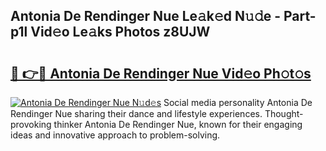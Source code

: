 ## Antonia De Rendinger Nue Le𝚊k𝚎d N𝚞𝚍e - Part-p1l Vid𝚎o Le𝚊ks Photos z8UJW

# <h2><a href="http://fba5n93.evod.top/?m=Antonia+De+Rendinger+Nue">🔗 👉🔴 Antonia De Rendinger Nue Vid𝚎o Ph𝚘t𝚘s</a></h2>

[![Antonia De Rendinger Nue N𝚞d𝚎s](https://i.imgur.com/8V9OHl7.gif)](http://fba5n93.evod.top/?m=Antonia+De+Rendinger+Nue)
Social media personality Antonia De Rendinger Nue sharing their dance and lifestyle experiences. Thought-provoking thinker Antonia De Rendinger Nue, known for their engaging ideas and innovative approach to problem-solving. 
